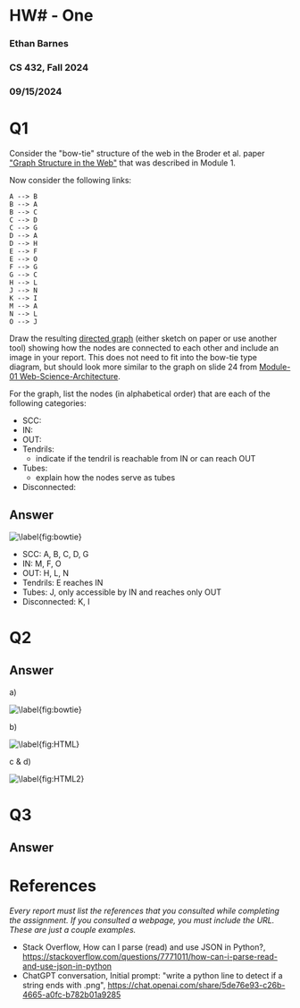 # HW# - One
### Ethan Barnes
### CS 432, Fall 2024
### 09/15/2024

# Q1
Consider the "bow-tie" structure of the web in the Broder et al. paper ["Graph Structure in the Web"](http://snap.stanford.edu/class/cs224w-readings/broder00bowtie.pdf) that was described in Module 1. 

Now consider the following links:

```text
A --> B
B --> A
B --> C
C --> D
C --> G
D --> A
D --> H
E --> F
E --> O
F --> G
G --> C
H --> L
J --> N
K --> I
M --> A
N --> L
O --> J
```

Draw the resulting [directed graph](https://en.wikipedia.org/wiki/Directed_graph) (either sketch on paper or use another tool) showing how the nodes are connected to each other and include an image in your report.  This does not need to fit into the bow-tie type diagram, but should look more similar to the graph on slide 24 from [Module-01 Web-Science-Architecture](https://docs.google.com/presentation/d/178GkNtFAPB5fzs1D-wdCnlOdbcTyhpAIz_wKxVUaHVk/edit#slide=id.ga9773ac230_0_799).

For the graph, list the nodes (in alphabetical order) that are each of the following categories:
* SCC: 
* IN: 
* OUT: 
* Tendrils: 
    * indicate if the tendril is reachable from IN or can reach OUT
* Tubes: 
    * explain how the nodes serve as tubes
* Disconnected:
    
    
## Answer

![\label{fig:bowtie}](QuestionOne.drawio.png)

* SCC: A, B, C, D, G
* IN: M, F, O
* OUT: H, L, N
* Tendrils: E reaches IN
* Tubes: J, only accessible by IN and reaches only OUT
* Disconnected: K, I


# Q2

## Answer
a)

![\label{fig:bowtie}](HW1Q2.png)

b)

![\label{fig:HTML}](HW1Q2b.png)

c & d)

![\label{fig:HTML2}](HW1Q2c.png)


# Q3

## Answer

# References

*Every report must list the references that you consulted while completing the assignment. If you consulted a webpage, you must include the URL.  These are just a couple examples.*

* Stack Overflow, How can I parse (read) and use JSON in Python?, <https://stackoverflow.com/questions/7771011/how-can-i-parse-read-and-use-json-in-python>
* ChatGPT conversation, Initial prompt: "write a python line to detect if a string ends with .png", <https://chat.openai.com/share/5de76e93-c26b-4665-a0fc-b782b01a9285>
